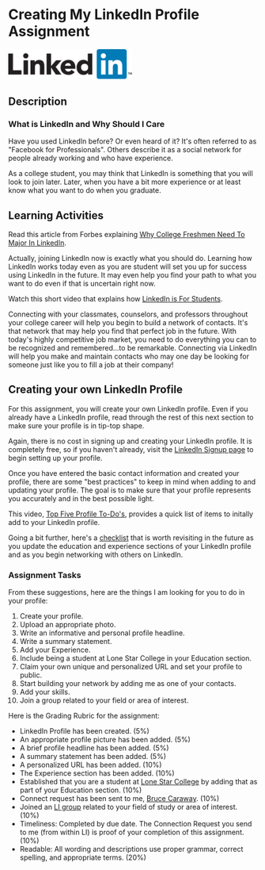 # Creating My LinkedIn Profile Assignment


<img src="LinkedIn-Logo-2C.png" alt="LinkedIn logo" width="250"> 

## Description  

### What is LinkedIn and Why Should I Care 

Have you used LinkedIn before? Or even heard of it? It's often referred to as "Facebook for Professionals". Others describe it as a social network for people already working and who have experience.  

As a college student, you may think that LinkedIn is something that you will look to join later. Later, when you have a bit more experience or at least know what you want to do when you graduate.  

## Learning Activities  
  
Read this article from Forbes explaining [Why College Freshmen Need To Major In LinkedIn](http://onforb.es/1vinKke).  

Actually, joining LinkedIn now is exactly what you should do. Learning how LinkedIn works today even as you are student will set you up for success using LinkedIn in the future. It may even help you find your path to what you want to do even if that is uncertain right now.   

Watch this short video that explains how [LinkedIn is For Students](https://youtu.be/YWp6AN00D_c).  

Connecting with your classmates, counselors, and professors throughout your college career will help you begin to build a network of contacts.  It's that network that may help you find that perfect job in the future.  With today's highly competitive job market, you need to do everything you can to be recognized and remembered...to be remarkable. Connecting via LinkedIn will help you make and maintain contacts who may one day be looking for someone just like you to fill a job at their company!  

## Creating your own LinkedIn Profile  

For this assignment, you will create your own LinkedIn profile. Even if you already have a LinkedIn profile, read through the rest of this next section to make sure your profile is in tip-top shape.  

Again, there is no cost in signing up and creating your LinkedIn profile.  It is completely free, so if you haven't already, visit the [LinkedIn Signup page](https://www.linkedin.com/reg/signup?trk=micro-mktg-stu-us-sign) to begin setting up your profile.  

Once you have entered the basic contact information and created your profile, there are some "best practices" to keep in mind when adding to and updating your profile. The goal is to make sure that your profile represents you accurately and in the best possible light.  

This video, [Top Five Profile To-Do's](https://youtu.be/B8WZxYFaSmI), provides a quick list of items to initally add to your LinkedIn profile.   

Going a bit further, here's a [checklist](https://students.linkedin.com/content/dam/university/global/en_US/site/pdf/LinkedIn%20Profile%20Checklist%20-%20College%20Students.pdf) that is worth revisiting in the future as you update the education and experience sections of your LinkedIn profile and as you begin networking with others on LinkedIn.  

### Assignment Tasks  
 
From these suggestions, here are the things I am looking for you to do in your profile:  

1. Create your profile.  
2. Upload an appropriate photo.  
3. Write an informative and personal profile headline.  
4. Write a summary statement.  
5. Add your Experience.  
6. Include being a student at Lone Star College in your Education section.  
7. Claim your own unique and personalized URL and set your profile to public.   
8. Start building your network by adding me as one of your contacts.  
9. Add your skills.   
10. Join a group related to your field or area of interest.  

Here is the Grading Rubric for the assignment:  

- LinkedIn Profile has been created. (5%)  
- An appropriate profile picture has been added. (5%)  
- A brief profile headline has been added. (5%)  
- A summary statement has been added. (5%)  
- A personalized URL has been added. (10%)  
- The Experience section has been added. (10%)  
- Established that you are a student at [Lone Star College](https://www.linkedin.com/edu/alumni?id=31952&trk=ta-chg-school) by adding that as part of your Education section. (10%)  
- Connect request has been sent to me, [Bruce Caraway](https://www.linkedin.com/in/brucecaraway). (10%)  
- Joined an [LI group](https://www.linkedin.com/grp/?trk=nav_responsive_sub_nav_groups) related to your field of study or area of interest. (10%)  
- Timeliness: Completed by due date. The Connection Request you send to me (from within LI) is proof of your completion of this assignment. (10%)  
- Readable: All wording and descriptions use proper grammar, correct spelling, and appropriate terms. (20%) 


